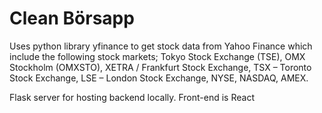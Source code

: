 # Clean Börsapp

Uses python library yfinance to get stock data from Yahoo Finance which include the following stock markets; Tokyo Stock Exchange (TSE), OMX Stockholm (OMXSTO), XETRA / Frankfurt Stock Exchange, 
TSX – Toronto Stock Exchange, LSE – London Stock Exchange, NYSE, NASDAQ, AMEX.

Flask server for hosting backend locally. 
Front-end is React
